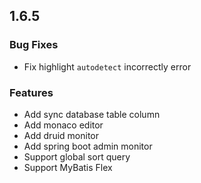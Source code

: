 ## 1.6.5

### Bug Fixes

 * Fix highlight `autodetect` incorrectly error

### Features

 * Add sync database table column
 * Add monaco editor
 * Add druid monitor
 * Add spring boot admin monitor
 * Support global sort query
 * Support MyBatis Flex
